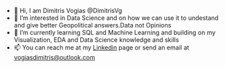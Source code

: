 - 👋 Hi, I am Dimitris Vogias @DimitrisVg
- 👀 I’m interested in Data Science and on how we can use it to undestand and give better Geopolitical answers.Data not Opinions
- 🌱 I’m currently learning SQL and Machine Learning and building on my Visualization, EDA and Data Science knowledge and skills
- 📫 You can reach me at my <a href="linkedin.com/in/dimitrisvogias.html">Linkedin<a> page or send an email at vogiasdimitris@outlook.com

<!---
DimitrisVg/DimitrisVg is a ✨ special ✨ repository because its `README.md` (this file) appears on your GitHub profile.
You can click the Preview link to take a look at your changes.
--->

